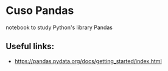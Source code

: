 # Cuso Pandas
notebook to study Python's library Pandas
## Useful links:
 - https://pandas.pydata.org/docs/getting_started/index.html
